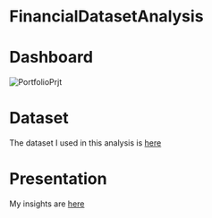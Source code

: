 
# FinancialDatasetAnalysis 

# Dashboard
![PortfolioPrjt](https://github.com/Emilinjoseph/FinancialDatasetAnalysis/assets/37008863/4740187a-9a8b-4e3e-9236-f8c30a0c9b12)

# Dataset
The dataset I used in this analysis is [here](https://docs.google.com/spreadsheets/d/1kmZtwNrw9_M0WtZSqfjK89xXlAYUXTzr/edit#gid=496722688)

# Presentation
My insights are [here](https://drive.google.com/file/d/1ZNOpuILbB6C8ymJk4WDewro73zDqnKTG/view?usp=sharing)


